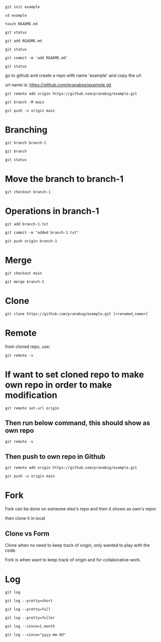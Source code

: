 `git init example`

`cd example`

`touch README.md`

`git status`

`git add README.md`

`git status`

`git commit -m 'add README.md'`

`git status`

go to github and create a repo with name 'example' and copy the url

url name is: https://github.com/pranabsg/example.git

`git remote add origin https://github.com/pranabsg/example.git`

`git branch -M main`

`git push -u origin main`

# Branching

`git branch branch-1`

`git branch`

`git status`

# Move the branch to branch-1

`git checkout branch-1`

# Operations in branch-1

`git add branch-1.txt`

`git commit -m "added branch-1.txt"`

`git push origin branch-1`

# Merge

`git checkout main`

`git merge branch-1`

# Clone

`git clone https://github.com/pranabsg/example.git [<renamed_name>]`

# Remote

from cloned repo, use:

`git remote -v`

# If want to set cloned repo to make own repo in order to make modification

`git remote set-url origin`

## Then run below command, this should show as own repo

`git remote -v`

## Then push to own repo in Github

`git remote add origin https://github.com/pranabsg/example.git`

`git push -u origin main`

# Fork

Fork can be done on someone else's repo and then it shows as own's repor

then clone it in local

## Clone vs Form

Clone when no need to keep track of origin, only wanted to play with the code.

Fork is when want to keep track of origin and for collaborative work.

# Log

`git log`

`git log --pretty=short`

`git log --pretty=full`

`git log --pretty=fuller`

`git log --since=1.month`

`git log --since="yyyy-mm-dd"`